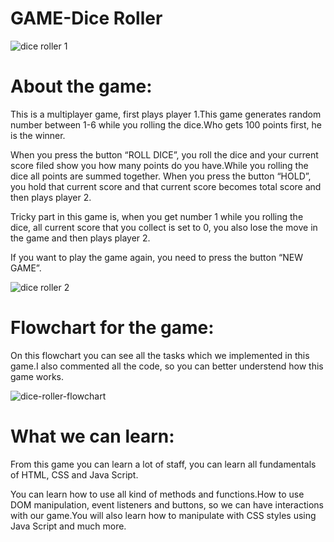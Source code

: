 # GAME-Dice Roller

![dice roller 1](https://user-images.githubusercontent.com/61464267/142732018-e3a753ba-e4b5-4730-add0-758c0b4d9cf1.gif)

# About the game:

This is a multiplayer game, first plays player 1.This game generates random number between 1-6 while you rolling the dice.Who gets 100 points first, he is the winner.

When you press the button “ROLL DICE”, you roll the dice and your current score filed show you how many points do you have.While you rolling the dice all points are summed together.
When you press the button “HOLD”, you hold that current score and that current score becomes total score and then plays player 2.

Tricky part in this game is, when you get number 1 while you rolling the dice, all current score that you collect is set to 0, you also lose the move in the game and then plays player 2.

If you want to play the game again, you need to press the button “NEW GAME”.

![dice roller 2](https://user-images.githubusercontent.com/61464267/142732384-1f554ad8-a451-452b-80dd-62717361be75.gif)


# Flowchart for the game:

On this flowchart you can see all the tasks which we implemented in this game.I also commented all the code, so you can better understend how this game works.


![dice-roller-flowchart](https://user-images.githubusercontent.com/61464267/142732189-8d989a66-008e-492b-bfaf-764854aab1ed.png)

# What we can learn:

From this game you can learn a lot of staff, you can learn all fundamentals of HTML, CSS and Java Script.

You can learn how to use all kind of methods and functions.How to use DOM manipulation, event listeners and buttons, so we can have interactions with our game.You will also learn how to manipulate with CSS styles using Java Script and much more.

